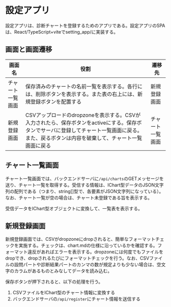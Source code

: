 # 設定アプリ

設定アプリは、診断チャートを登録するためのアプリである。設定アプリのSPAは、React/TypeScript+viteでsetting_app/に実装する。



## 画面と画面遷移

| 画面名           | 役割                                                         | 遷移先           |
| ---------------- | ------------------------------------------------------------ | ---------------- |
| チャート一覧画面 | 保存済みのチャートの名前一覧を表示する。各行には、削除ボタンを表示する。また表の右上には、新規登録ボタンを配置する | 新規登録画面     |
| 新規登録画面     | CSVアップロードのdropzoneを表示する。CSVが入力されたら、保存ボタンをactiveにする。保存ボタンでサーバに登録してチャート一覧画面に戻る。また、戻るボタンは内容を破棄して、チャート一覧画面に戻る | チャート一覧画面 |



## チャート一覧画面

チャート一覧画面では、バックエンドサーバに`/api/charts`のGETメッセージを送り、チャート一覧を取得する。受信する情報は、IChart型データのJSON文字列の配列である（つまり、string[]型で、各要素がJSON文字列になっている）。なお、チャート一覧が空の場合は、チャート未登録である旨を表示する。

受信データをIChart型オブジェクトに変換して、一覧表を表示する。



## 新規登録画面

新規登録画面では、CSVがdropzoneにdropされると、簡単なフォーマットチェックを実施する。チェックは、chart.mdの仕様に沿っているかを確認する。フォーマット違反があればエラーを表示する。dropzoneには何度でもファイルをdropでき、dropされるたびにフォーマットチェックを行う。なお、CSVファイルの設問パートや診断結果パートのカンマの数が規定よりも少ない場合は、空文字のカラムがあるものとみなしてデータを読み込む。

保存ボタンが押下されると、以下の処理を行う。

1. CSVファイルをIChart型のチャート情報に変換する
1. バックエンドサーバの`/api/register`にチャート情報を送信する

